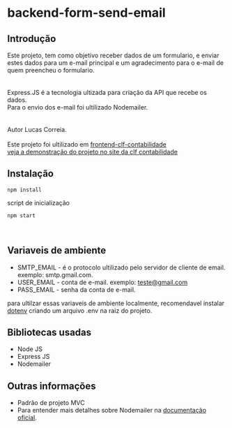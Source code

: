 # backend-form-send-email
  
## Introdução

Este projeto, tem como objetivo receber dados de um formulario, e enviar estes dados para um e-mail principal e um agradecimento para o e-mail de quem preencheu o formulario.  
<br><br>
Express.JS é a tecnologia ultizada para criação da API que recebe os dados. 
<br>
Para o envio dos e-mail foi ultilizado Nodemailer.
<br><br><br>
Autor Lucas Correia.
<br>
<br>
Este projeto foi ultilizado em [frontend-clf-contabilidade](https://github.com/lucosilva/frontend-clf-contabilidade)
<br>
[veja a demonstração do projeto no site da clf contabilidade](https://clf-contabilidade.vercel.app/)

## Instalação

```
npm install
```
script de inicialização
```
npm start
```
<br>

## Variaveis de ambiente

* SMTP_EMAIL - é o protocolo ultilizado pelo servidor de cliente de email. exemplo: smtp.gmail.com.
* USER_EMAIL - conta de e-mail. exemplo: teste@gmail.com
* PASS_EMAIL - senha da conta de e-mail.

para ultilzar essas variaveis de ambiente localmente, recomendavel instalar [dotenv](https://www.npmjs.com/package/dotenv) criando um arquivo .env na raiz do projeto.

## Bibliotecas usadas

* Node JS
* Express JS
* Nodemailer

## Outras informações

* Padrão de projeto MVC <br>
* Para entender mais detalhes sobre Nodemailer na [documentação oficial](https://nodemailer.com/about/).


</details>
